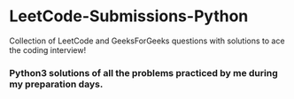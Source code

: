 # LeetCode-Submissions-Python
Collection of LeetCode and GeeksForGeeks questions with solutions to ace the coding interview!
### Python3 solutions of all the problems practiced by me during my preparation days.
